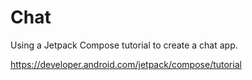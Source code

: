 # Chat
Using a Jetpack Compose tutorial to create a chat app.

https://developer.android.com/jetpack/compose/tutorial
